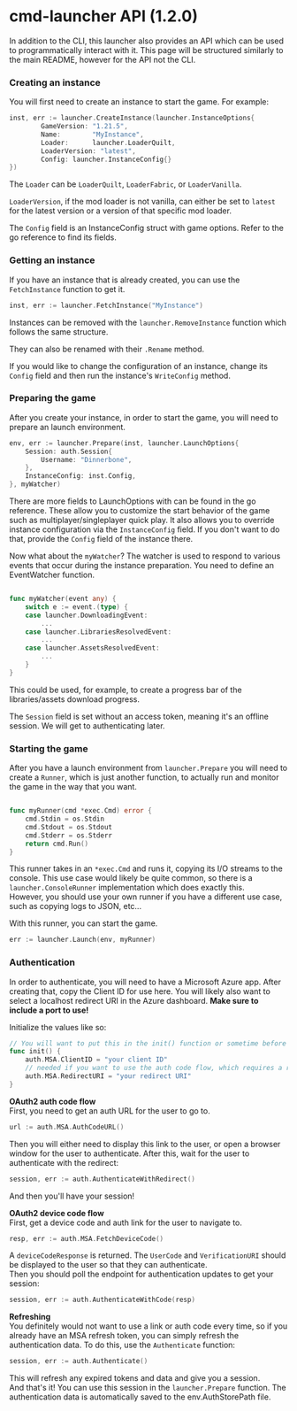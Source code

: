 # cmd-launcher API (1.2.0)
In addition to the CLI, this launcher also provides an API which can be used to programmatically interact with it.
This page will be structured similarly to the main README, however for the API not the CLI.

### Creating an instance
You will first need to create an instance to start the game. For example:

```go
inst, err := launcher.CreateInstance(launcher.InstanceOptions{
		GameVersion: "1.21.5",
		Name:        "MyInstance",
		Loader:      launcher.LoaderQuilt,
		LoaderVersion: "latest",
		Config: launcher.InstanceConfig{}
})
```
The `Loader` can be `LoaderQuilt`, `LoaderFabric`, or `LoaderVanilla`.

`LoaderVersion`, if the mod loader is not vanilla, can either be set to `latest` for the latest version or a version of that specific mod loader.

The `Config` field is an InstanceConfig struct with game options. Refer to the go reference to find its fields.

### Getting an instance
If you have an instance that is already created, you can use the `FetchInstance` function to get it.
```go
inst, err := launcher.FetchInstance("MyInstance")
```
Instances can be removed with the `launcher.RemoveInstance` function which follows the same structure.

They can also be renamed with their `.Rename` method.

If you would like to change the configuration of an instance, change its `Config` field and then run the instance's `WriteConfig` method.
### Preparing the game

After you create your instance, in order to start the game, you will need to prepare an launch environment.

```go
env, err := launcher.Prepare(inst, launcher.LaunchOptions{
	Session: auth.Session{
		Username: "Dinnerbone",
	},
	InstanceConfig: inst.Config,
}, myWatcher)
```

There are more fields to LaunchOptions with can be found in the go reference. These allow you to customize the start behavior of the game such as multiplayer/singleplayer quick play. It also allows you to override instance configuration via the `InstanceConfig` field. If you don't want to do that, provide the `Config` field of the instance there.

Now what about the `myWatcher`? The watcher is used to respond to various events that occur during the instance preparation. You need to define an EventWatcher function.

```go

func myWatcher(event any) {
	switch e := event.(type) {
	case launcher.DownloadingEvent:
		...
    case launcher.LibrariesResolvedEvent:
        ...
    case launcher.AssetsResolvedEvent:
        ...
	}
}
```
This could be used, for example, to create a progress bar of the libraries/assets download progress.

The `Session` field is set without an access token, meaning it's an offline session. We will get to authenticating later.

### Starting the game
After you have a launch environment from `launcher.Prepare` you will need to create a `Runner`, which is just another function, to actually run and monitor the game in the way that you want.

```go

func myRunner(cmd *exec.Cmd) error {
	cmd.Stdin = os.Stdin
	cmd.Stdout = os.Stdout
	cmd.Stderr = os.Stderr
	return cmd.Run()
}
```
This runner takes in an `*exec.Cmd` and runs it, copying its I/O streams to the console. This use case would likely be quite common, so there is a `launcher.ConsoleRunner` implementation which does exactly this.  
However, you should use your own runner if you have a different use case, such as copying logs to JSON, etc...

With this runner, you can start the game.
```go
err := launcher.Launch(env, myRunner)
```

### Authentication
In order to authenticate, you will need to have a Microsoft Azure app. After creating that, copy the Client ID for use here. You will likely also want to select a localhost redirect URI in the Azure dashboard. **Make sure to include a port to use!**

Initialize the values like so:
```go
// You will want to put this in the init() function or sometime before you run any authentication functions
func init() {
	auth.MSA.ClientID = "your client ID"
	// needed if you want to use the auth code flow, which requires a redirect
	auth.MSA.RedirectURI = "your redirect URI"
}
```



**OAuth2 auth code flow**  
First, you need to get an auth URL for the user to go to.
```go
url := auth.MSA.AuthCodeURL()
```
Then you will either need to display this link to the user, or open a browser window for the user to authenticate. After this, wait for the user to authenticate with the redirect:
```go
session, err := auth.AuthenticateWithRedirect()
```
And then you'll have your session!  

**OAuth2 device code flow**   
First, get a device code and auth link for the user to navigate to.
```go
resp, err := auth.MSA.FetchDeviceCode()
```
A `deviceCodeResponse` is returned. The `UserCode` and `VerificationURI` should be displayed to the user so that they can authenticate.  
Then you should poll the endpoint for authentication updates to get your session:

```go
session, err := auth.AuthenticateWithCode(resp)
```

**Refreshing**   
You definitely would not want to use a link or auth code every time, so if you already have an MSA refresh token, you can simply refresh the authentication data. To do this, use the `Authenticate` function:

```go
session, err := auth.Authenticate()
```
This will refresh any expired tokens and data and give you a session.  
And that's it! You can use this session in the `launcher.Prepare` function. The authentication data is automatically saved to the env.AuthStorePath file.  